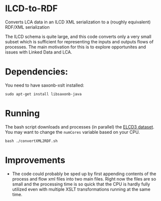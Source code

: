 # ILCD-to-RDF
Converts LCA data in an ILCD XML serialization to a (roughly equivalent) RDF/XML serialization

The ILCD schema is quite large, and this code converts only a very small subset which is sufficient for representing the inputs and outputs flows of processes.  The main motivation for this is to explore opportunites and issues with Linked Data and LCA.

# Dependencies:
You need to have saxonb-xslt installed:

```sudo apt-get install libsaxonb-java```

# Running
The bash script downloads and processes (in parallel) the [ELCD3 dataset](http://eplca.jrc.ec.europa.eu/ELCD3/datasetDownload.xhtml).  You may want to change the ```numCores``` variable based on your CPU.

```bash ./convertXML2RDF.sh```

# Improvements
* The code could probably be sped up by first appending contents of the process and flow xml files into two main files.  Right now the files are so small and the processing time is so quick that the CPU is hardly fully utilized even with multiple XSLT transformations running at the same time.   
